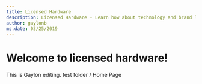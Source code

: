```yaml
---
title: Licensed Hardware
description: Licensed Hardware - Learn how about technology and brand licensing for Xbox and Surface devices.
author: gaylonb
ms.date: 03/25/2019
---
```


# Welcome to licensed hardware!

This is Gaylon editing.
test folder / Home Page
